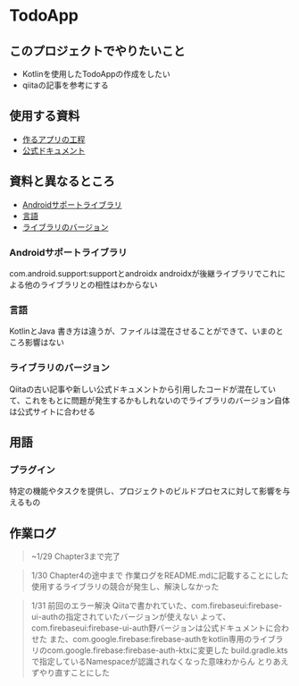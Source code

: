 # TodoApp

## このプロジェクトでやりたいこと

- Kotlinを使用したTodoAppの作成をしたい
- qiitaの記事を参考にする

## 使用する資料

- [作るアプリの工程](https://qiita.com/Nabe_LiT/items/660e97150fb87a2e7ffd)
- [公式ドキュメント](https://firebase.google.com/docs/auth/android/firebaseui?hl=ja)

## 資料と異なるところ

- [Androidサポートライブラリ](#androidサポートライブラリ)
- [言語](#言語)
- [ライブラリのバージョン](#ライブラリのバージョン)

### Androidサポートライブラリ

com.android.support:supportとandroidx
androidxが後継ライブラリでこれによる他のライブラリとの相性はわからない

### 言語

KotlinとJava
書き方は違うが、ファイルは混在させることができて、いまのところ影響はない

### ライブラリのバージョン

Qiitaの古い記事や新しい公式ドキュメントから引用したコードが混在していて、これをもとに問題が発生するかもしれないのでライブラリのバージョン自体は公式サイトに合わせる

## 用語

### プラグイン

特定の機能やタスクを提供し、プロジェクトのビルドプロセスに対して影響を与えるもの


## 作業ログ

> ~1/29 
> Chapter3まで完了

> 1/30
> Chapter4の途中まで
> 作業ログをREADME.mdに記載することにした
> 使用するライブラリの競合が発生し、解決しなかった

> 1/31
> 前回のエラー解決
> Qiitaで書かれていた、com.firebaseui:firebase-ui-authの指定されていたバージョンが使えない
> よって、com.firebaseui:firebase-ui-auth野バージョンは公式ドキュメントに合わせた
> また、com.google.firebase:firebase-authをkotlin専用のライブラリのcom.google.firebase:firebase-auth-ktxに変更した
> build.gradle.ktsで指定しているNamespaceが認識されなくなった意味わからん
> とりあえずやり直すことにした
